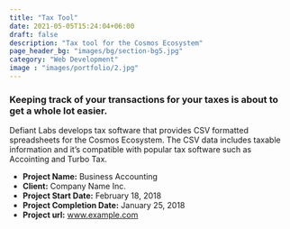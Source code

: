 ```yaml
---
title: "Tax Tool"
date: 2021-05-05T15:24:04+06:00
draft: false
description: "Tax tool for the Cosmos Ecosystem"
page_header_bg: "images/bg/section-bg5.jpg"
category: "Web Development"
image : "images/portfolio/2.jpg"
---
```



### Keeping track of your transactions for your taxes is about to get a whole lot easier. 

Defiant Labs develops tax software that provides CSV formatted spreadsheets for the Cosmos Ecosystem. The CSV data includes taxable information and it’s compatible with popular tax software such as Accointing and Turbo Tax. 

- **Project Name:** Business Accounting
- **Client:** Company Name Inc.
- **Project Start Date:** February 18, 2018
- **Project Completion Date:** January 25, 2018
- **Project url:** www.example.com